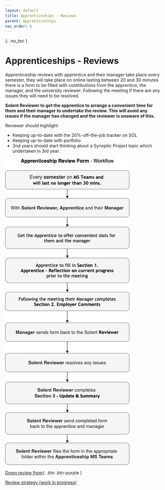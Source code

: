 ```yaml
---
layout: default
title: Apprenticeships - Reviews
parent: Apprenticeships
nav_order: 6
---
```


{: .no_toc }

# Apprenticeships - Reviews

Apprenticeship reviews with apprentice and their manager  take place every semester, they will take place on online lasting between 20 and 30 minutes there is a form to be filled with contributions from the apprentice, the manager, and the university reviewer. Following the meeting if there are any issues they will need to be resolved.

**Solent Reviewer to get the apprentice to arrange a convenient time for them and their manager to undertake the review. This will avoid any issues if the manager has changed and the reviewer is unaware of this.**

Reviewer should highlight:

* Keeping up-to-date with the 20%-off-the-job tracker on SOL
* Keeping up-to-date with portfolio
* 2nd years should start thinking about a Synoptic Project topic which undertaken in 3rd year.


![](../images/review_workflow-100_v2.png)


[Down review from](https://ssu-my.sharepoint.com/:w:/g/personal/martin_reid_solent_ac_uk/ETKKHmQtJv9KqkEedVj8eDQBD7VkdlG5nWKRL0NL6l68qw?e=ICr0fR){: .btn .btn-purple } 


[Review strategy (work in progress)](https://ssu-my.sharepoint.com/:w:/g/personal/martin_reid_solent_ac_uk/EV637lpel7hNl5scbSJqFVMBtecFyrbgStiQcqTlX7vBXw?e=A4jKDA)